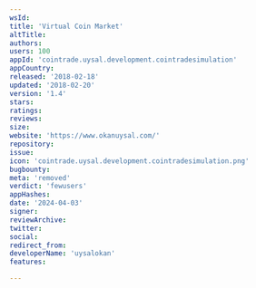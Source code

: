 ```yaml
---
wsId: 
title: 'Virtual Coin Market'
altTitle: 
authors: 
users: 100
appId: 'cointrade.uysal.development.cointradesimulation'
appCountry: 
released: '2018-02-18'
updated: '2018-02-20'
version: '1.4'
stars: 
ratings: 
reviews: 
size: 
website: 'https://www.okanuysal.com/'
repository: 
issue: 
icon: 'cointrade.uysal.development.cointradesimulation.png'
bugbounty: 
meta: 'removed'
verdict: 'fewusers'
appHashes: 
date: '2024-04-03'
signer: 
reviewArchive: 
twitter: 
social: 
redirect_from: 
developerName: 'uysalokan'
features: 

---
```


